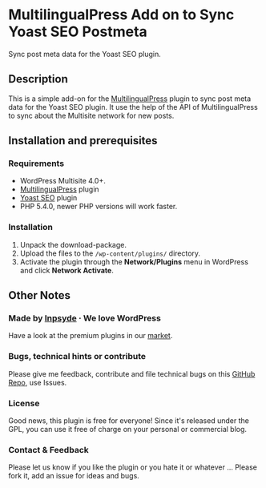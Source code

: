 # MultilingualPress Add on to Sync Yoast SEO Postmeta

Sync post meta data for the Yoast SEO plugin.

## Description
This is a simple add-on for the [MultilingualPress](multilingualpress.pro) plugin to sync post meta data for the Yoast SEO plugin.
It use the help of the API of MultilingualPress to sync about the Multisite network for new posts.

## Installation and prerequisites

### Requirements
* WordPress Multisite 4.0+.
* [MultilingualPress](https://wordpress.org/plugins/multilingual-press/) plugin
* [Yoast SEO](https://wordpress.org/plugins/wordpress-seo/) plugin
* PHP 5.4.0, newer PHP versions will work faster.

### Installation
1. Unpack the download-package.
2. Upload the files to the `/wp-content/plugins/` directory.
3. Activate the plugin through the **Network/Plugins** menu in WordPress and click **Network Activate**.

## Other Notes

### Made by [Inpsyde](http://inpsyde.com) &middot; We love WordPress
Have a look at the premium plugins in our [market](http://marketpress.com).

### Bugs, technical hints or contribute
Please give me feedback, contribute and file technical bugs on this 
[GitHub Repo](https://github.com/inpsyde/MultilingualPress-Addon-Yoast-SEO/issues), use Issues.

### License
Good news, this plugin is free for everyone! Since it's released under the GPL, 
you can use it free of charge on your personal or commercial blog.

### Contact & Feedback
Please let us know if you like the plugin or you hate it or whatever ... 
Please fork it, add an issue for ideas and bugs.
